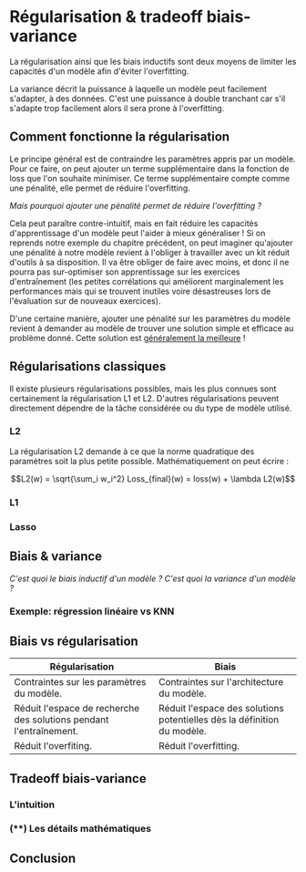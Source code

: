 # Régularisation & tradeoff biais-variance
La régularisation ainsi que les biais inductifs sont deux moyens
de limiter les capacités d'un modèle afin d'éviter l'overfitting.

La variance décrit la puissance à laquelle un modèle peut facilement s'adapter,
à des données. C'est une puissance à double tranchant car s'il s'adapte trop facilement
alors il sera prone à l'overfitting.

## Comment fonctionne la régularisation
Le principe général est de contraindre les paramètres appris par un modèle.
Pour ce faire, on peut ajouter un terme supplémentaire dans la fonction de loss
que l'on souhaite minimiser.
Ce terme supplémentaire compte comme une pénalité, elle permet de réduire l'overfitting.

*Mais pourquoi ajouter une pénalité permet de réduire l'overfitting ?*

Cela peut paraître contre-intuitif, mais en fait réduire les capacités d'apprentissage d'un modèle
peut l'aider à mieux généraliser !
Si on reprends notre exemple du chapitre précédent, on peut imaginer qu'ajouter une pénalité
à notre modèle revient à l'obliger à travailler avec un kit réduit d'outils à sa disposition.
Il va être obliger de faire avec moins, et donc il ne pourra pas sur-optimiser son apprentissage sur
les exercices d'entraînement (les petites corrélations qui améliorent marginalement les performances
mais qui se trouvent inutiles voire désastreuses lors de l'évaluation sur de nouveaux exercices).

D'une certaine manière, ajouter une pénalité sur les paramètres du modèle revient à demander au modèle
de trouver une solution simple et efficace au problème donné. Cette solution est
[généralement la meilleure](https://fr.wikipedia.org/wiki/Rasoir_d%27Ockham) !

## Régularisations classiques
Il existe plusieurs régularisations possibles, mais les plus connues sont certainement la régularisation L1 et L2.
D'autres régularisations peuvent directement dépendre de la tâche considérée ou du type de modèle utilisé.

### L2
La régularisation L2 demande à ce que la norme quadratique des paramètres soit la plus petite possible.
Mathématiquement on peut écrire :

```math
L2(w) = \sqrt{\sum_i w_i^2}
Loss_{final}(w) = loss(w) + \lambda L2(w)
```

### L1
### Lasso


## Biais & variance
*C'est quoi le biais inductif d'un modèle ?*
*C'est quoi la variance d'un modèle ?*
### Exemple: régression linéaire vs KNN

## Biais vs régularisation
| Régularisation                                                     | Biais                                                                   |
|--------------------------------------------------------------------|-------------------------------------------------------------------------|
| Contraintes sur les paramètres du modèle.                          | Contraintes sur l'architecture du modèle.                               |
| Réduit l'espace de recherche des solutions pendant l'entraînement. | Réduit l'espace des solutions potentielles dès la définition du modèle. |
| Réduit l'overfiting.                                               | Réduit l'overfitting.                                                   |

## Tradeoff biais-variance
### L'intuition
### (\*\*) Les détails mathématiques

## Conclusion
